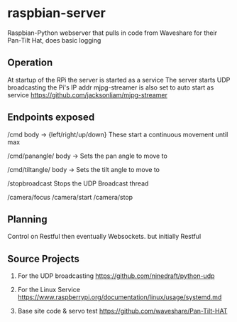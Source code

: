 # raspbian-server
Raspbian-Python webserver that pulls in code from Waveshare for their Pan-Tilt Hat, does basic logging

## Operation
At startup of the RPi the server is started as a service 
The server starts UDP broadcasting the Pi's IP addr
mjpg-streamer is also set to auto start as service
https://github.com/jacksonliam/mjpg-streamer

## Endpoints exposed 

/cmd
body -> {left/right/up/down}
These start a continuous movement until max

/cmd/panangle/
body -> <angle>
Sets the pan angle to move to

/cmd/tiltangle/
body -> <angle>
Sets the tilt angle to move to

/stopbroadcast
Stops the UDP Broadcast thread

/camera/focus
/camera/start
/camera/stop

## Planning
Control on Restful then eventually Websockets. but initially Restful


## Source Projects 
1. For the UDP broadcasting  https://github.com/ninedraft/python-udp

2. For the Linux Service  https://www.raspberrypi.org/documentation/linux/usage/systemd.md

3. Base site code & servo test https://github.com/waveshare/Pan-Tilt-HAT